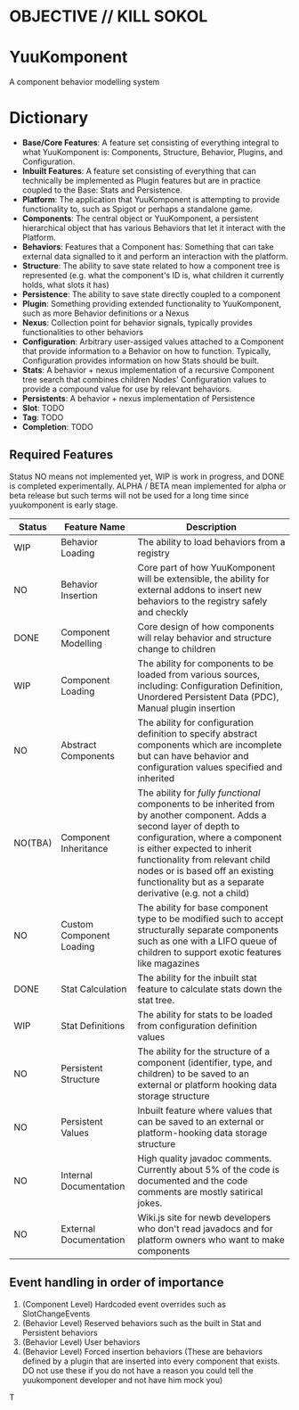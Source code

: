 # OBJECTIVE // KILL SOKOL

# YuuKomponent
A component behavior modelling system

# Dictionary
- **Base/Core Features**: A feature set consisting of everything integral to what YuuKomponent is: Components, Structure, Behavior, Plugins, and Configuration.
- **Inbuilt Features**: A feature set consisting of everything that can technically be implemented as Plugin features but are in practice coupled to the Base: Stats and Persistence.
- **Platform**: The application that YuuKomponent is attempting to provide functionality to, such as Spigot or perhaps a standalone game.
- **Components**: The central object or YuuKomponent, a persistent hierarchical object that has various Behaviors that let it interact with the Platform.
- **Behaviors**: Features that a Component has: Something that can take external data signalled to it and perform an interaction with the platform.
- **Structure**: The ability to save state related to how a component tree is represented (e.g. what the component's ID is, what children it currently holds, what slots it has)
- **Persistence**: The ability to save state directly coupled to a component
- **Plugin**: Something providing extended functionality to YuuKomponent, such as more Behavior definitions or a Nexus
- **Nexus**: Collection point for behavior signals, typically provides functionalities to other behaviors
- **Configuration**: Arbitrary user-assiged values attached to a Component that provide information to a Behavior on how to function. Typically, Configuration provides information on how Stats should be built.
- **Stats**: A behavior + nexus implementation of a recursive Component tree search that combines children Nodes' Configuration values to provide a compound value for use by relevant behaviors.
- **Persistents**: A behavior + nexus implementation of Persistence
- **Slot**: TODO
- **Tag**: TODO
- **Completion**: TODO
## Required Features

Status NO means not implemented yet, WIP is work in progress, and DONE is completed experimentally. ALPHA / BETA mean implemented for alpha or beta release but such terms will not be used for a long time since yuukomponent is early stage.

| Status | Feature Name | Description |
| --- | --- | --- |
| WIP | Behavior Loading | The ability to load behaviors from a registry |
| NO | Behavior Insertion | Core part of how YuuKomponent will be extensible, the ability for external addons to insert new behaviors to the registry safely and checkly |
| DONE | Component Modelling | Core design of how components will relay behavior and structure change to children |
| WIP | Component Loading | The ability for components to be loaded from various sources, including: Configuration Definition, Unordered Persistent Data (PDC), Manual plugin insertion |
| NO | Abstract Components | The ability for configuration definition to specify abstract components which are incomplete but can have behavior and configuration values specified and inherited |
| NO(TBA) | Component Inheritance | The ability for *fully functional* components to be inherited from by another component. Adds a second layer of depth to configuration, where a component is either expected to inherit functionality from relevant child nodes or is based off an existing functionality but as a separate derivative (e.g. not a child) | 
| NO | Custom Component Loading | The ability for base component type to be modified such to accept structurally separate components such as one with a LIFO queue of children to support exotic features like magazines |
| DONE | Stat Calculation | The ability for the inbuilt stat feature to calculate stats down the stat tree. |
| WIP | Stat Definitions | The ability for stats to be loaded from configuration definition values |
| NO | Persistent Structure | The ability for the structure of a component (identifier, type, and children) to be saved to an external or platform hooking data storage structure |
| NO | Persistent Values | Inbuilt feature where values that can be saved to an external or platform-hooking data storage structure |
| NO | Internal Documentation | High quality javadoc comments. Currently about 5% of the code is documented and the code comments are mostly satirical jokes. |
| NO | External Documentation | Wiki.js site for newb developers who don't read javadocs and for platform owners who want to make components |

## Event handling in order of importance
 1. (Component Level) Hardcoded event overrides such as SlotChangeEvents
 2. (Behavior Level) Reserved behaviors such as the built in Stat and Persistent behaviors
 3. (Behavior Level) User behaviors
 4. (Behavior Level) Forced insertion behaviors (These are behaviors defined by a plugin that are inserted into every component that exists. DO not use these if you do not have a reason you could tell the yuukomponent developer and not have him mock you)

T